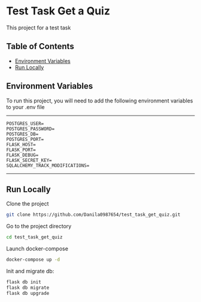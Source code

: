 # Test Task Get a Quiz
This project for a test task


## Table of Contents
- [Environment Variables](#environment-variables)
- [Run Locally](#run-locally)


## Environment Variables
To run this project, you will need to add the 
following environment variables 
to your .env file

***
    POSTGRES_USER=
    POSTGRES_PASSWORD=
    POSTGRES_DB=
    POSTGRES_PORT=
    FLASK_HOST=
    FLASK_PORT=
    FLASK_DEBUG=
    FLASK_SECRET_KEY=
    SQLALCHEMY_TRACK_MODIFICATIONS=
***


## Run Locally
Clone the project

```bash
git clone https://github.com/Danila0987654/test_task_get_quiz.git
```

Go to the project directory

```bash
cd test_task_get_quiz
```

Launch docker-compose

```bash
docker-compose up -d
```

Init and migrate db:

```bash
flask db init
flask db migrate
flask db upgrade
```